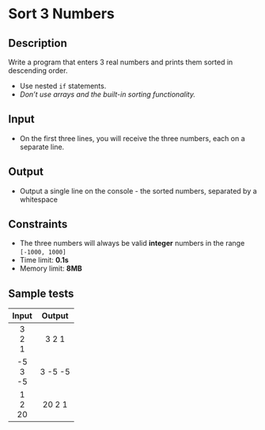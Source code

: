 # Sort 3 Numbers

## Description
Write a program that enters 3 real numbers and prints them sorted in descending order.
  - Use nested `if` statements.
  - _Don’t use arrays and the built-in sorting functionality._
    
## Input
- On the first three lines, you will receive the three numbers, each on a separate line.

## Output
- Output a single line on the console - the sorted numbers, separated by a whitespace

## Constraints
- The three numbers will always be valid **integer** numbers in the range `[-1000, 1000]`
- Time limit: **0.1s**
- Memory limit: **8MB**

## Sample tests

|     Input      |     Output     |
|:--------------:|:--------------:|
|3<br/>2<br/>1|3 2 1|
|-5<br/>3<br/>-5|3 -5 -5|
|1<br/>2<br/>20|20 2 1|